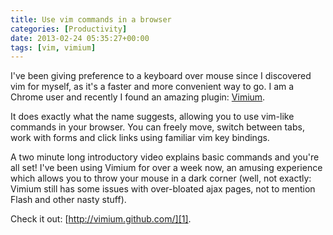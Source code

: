 ```yaml
---
title: Use vim commands in a browser
categories: [Productivity]
date: 2013-02-24 05:35:27+00:00
tags: [vim, vimium]
---
```


I've been giving preference to a keyboard over mouse since I discovered vim for
myself, as it's a faster and more convenient way to go. I am a Chrome user and
recently I found an amazing plugin: [Vimium][1].

It does exactly what the name suggests, allowing you to use vim-like commands
in your browser. You can freely move, switch between tabs, work with forms and
click links using familiar vim key bindings.

A two minute long introductory video explains basic commands and you're all
set! I've been using Vimium for over a week now, an amusing experience which
allows you to throw your mouse in a dark corner (well, not exactly: Vimium
still has some issues with over-bloated ajax pages, not to mention Flash and
other nasty stuff).

Check it out: [http://vimium.github.com/][1].

[1]: http://vimium.github.com
